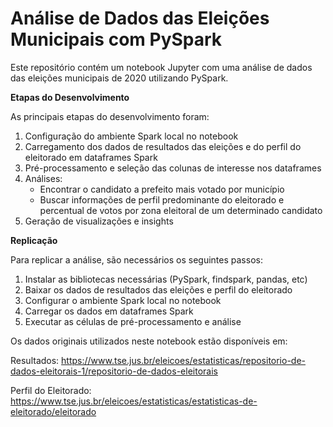 # Análise de Dados das Eleições Municipais com PySpark

Este repositório contém um notebook Jupyter com uma análise de dados das eleições municipais de 2020 utilizando PySpark.

**Etapas do Desenvolvimento**

As principais etapas do desenvolvimento foram:
1. Configuração do ambiente Spark local no notebook
2. Carregamento dos dados de resultados das eleições e do perfil do eleitorado em dataframes Spark
3. Pré-processamento e seleção das colunas de interesse nos dataframes
4. Análises:
   * Encontrar o candidato a prefeito mais votado por município
   * Buscar informações de perfil predominante do eleitorado e percentual de votos por zona eleitoral de um determinado candidato
5. Geração de visualizações e insights
  
**Replicação**

Para replicar a análise, são necessários os seguintes passos:
1. Instalar as bibliotecas necessárias (PySpark, findspark, pandas, etc)
2. Baixar os dados de resultados das eleições e perfil do eleitorado
3. Configurar o ambiente Spark local no notebook
4. Carregar os dados em dataframes Spark
5. Executar as células de pré-processamento e análise
   
Os dados originais utilizados neste notebook estão disponíveis em:

Resultados: https://www.tse.jus.br/eleicoes/estatisticas/repositorio-de-dados-eleitorais-1/repositorio-de-dados-eleitorais

Perfil do Eleitorado: https://www.tse.jus.br/eleicoes/estatisticas/estatisticas-de-eleitorado/eleitorado
